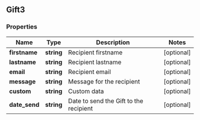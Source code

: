 ## Gift3

### Properties
Name | Type | Description | Notes
------------ | ------------- | ------------- | -------------
**firstname** | **string** | Recipient firstname | [optional] 
**lastname** | **string** | Recipient lastname | [optional] 
**email** | **string** | Recipient email | [optional] 
**message** | **string** | Message for the recipient | [optional] 
**custom** | **string** | Custom data | [optional] 
**date_send** | **string** | Date to send the Gift to the recipient | [optional] 


